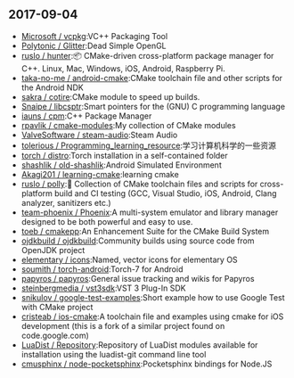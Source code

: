 ## 2017-09-04

* [Microsoft / vcpkg](https://github.com/Microsoft/vcpkg):VC++ Packaging Tool
* [Polytonic / Glitter](https://github.com/Polytonic/Glitter):Dead Simple OpenGL
* [ruslo / hunter](https://github.com/ruslo/hunter):📦 CMake-driven cross-platform package manager for C++. Linux, Mac, Windows, iOS, Android, Raspberry Pi.
* [taka-no-me / android-cmake](https://github.com/taka-no-me/android-cmake):CMake toolchain file and other scripts for the Android NDK
* [sakra / cotire](https://github.com/sakra/cotire):CMake module to speed up builds.
* [Snaipe / libcsptr](https://github.com/Snaipe/libcsptr):Smart pointers for the (GNU) C programming language
* [iauns / cpm](https://github.com/iauns/cpm):C++ Package Manager
* [rpavlik / cmake-modules](https://github.com/rpavlik/cmake-modules):My collection of CMake modules
* [ValveSoftware / steam-audio](https://github.com/ValveSoftware/steam-audio):Steam Audio
* [tolerious / Programming_learning_resource](https://github.com/tolerious/Programming_learning_resource):学习计算机科学的一些资源
* [torch / distro](https://github.com/torch/distro):Torch installation in a self-contained folder
* [shashlik / old-shashlik](https://github.com/shashlik/old-shashlik):Android Simulated Environment
* [Akagi201 / learning-cmake](https://github.com/Akagi201/learning-cmake):learning cmake
* [ruslo / polly](https://github.com/ruslo/polly):🔧 Collection of CMake toolchain files and scripts for cross-platform build and CI testing (GCC, Visual Studio, iOS, Android, Clang analyzer, sanitizers etc.)
* [team-phoenix / Phoenix](https://github.com/team-phoenix/Phoenix):A multi-system emulator and library manager designed to be both powerful and easy to use.
* [toeb / cmakepp](https://github.com/toeb/cmakepp):An Enhancement Suite for the CMake Build System
* [ojdkbuild / ojdkbuild](https://github.com/ojdkbuild/ojdkbuild):Community builds using source code from OpenJDK project
* [elementary / icons](https://github.com/elementary/icons):Named, vector icons for elementary OS
* [soumith / torch-android](https://github.com/soumith/torch-android):Torch-7 for Android
* [papyros / papyros](https://github.com/papyros/papyros):General issue tracking and wikis for Papyros
* [steinbergmedia / vst3sdk](https://github.com/steinbergmedia/vst3sdk):VST 3 Plug-In SDK
* [snikulov / google-test-examples](https://github.com/snikulov/google-test-examples):Short example how to use Google Test with CMake project
* [cristeab / ios-cmake](https://github.com/cristeab/ios-cmake):A toolchain file and examples using cmake for iOS development (this is a fork of a similar project found on code.google.com)
* [LuaDist / Repository](https://github.com/LuaDist/Repository):Repository of LuaDist modules available for installation using the luadist-git command line tool
* [cmusphinx / node-pocketsphinx](https://github.com/cmusphinx/node-pocketsphinx):Pocketsphinx bindings for Node.JS
